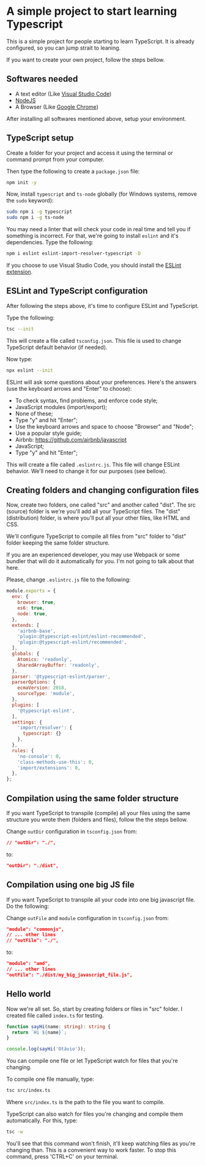 # A simple project to start learning Typescript
This is a simple project for people starting to learn TypeScript. It is already configured, so you can jump strait to leaning.  

If you want to create your own project, follow the steps bellow.  

## Softwares needed
- A text editor (Like [Visual Studio Code](https://code.visualstudio.com/))
- [NodeJS](https://nodejs.org/en/)
- A Browser (Like [Google Chrome](https://www.google.com/intl/en-US/chrome/))

After installing all softwares mentioned above, setup your environment.  

## TypeScript setup
Create a folder for your project and access it using the terminal or command prompt from your computer.  

Then type the following to create a `package.json` file:

```bash
npm init -y
```  

Now, install `typescript` and `ts-node` globally (for Windows systems, remove the `sudo` keyword):  

```bash
sudo npm i -g typescript
sudo npm i -g ts-node
```  

You may need a linter that will check your code in real time and tell you if something is incorrect. For that, we're going to install `eslint` and it's dependencies. Type the following:  

```bash
npm i eslint eslint-import-resolver-typescript -D
```  

If you choose to use Visual Studio Code, you should install the [ESLint extension](https://marketplace.visualstudio.com/items?itemName=dbaeumer.vscode-eslint).  

## ESLint and TypeScript configuration  

After following the steps above, it's time to configure ESLint and TypeScript.  

Type the following:  

```bash
tsc --init
```  

This will create a file called `tsconfig.json`. This file is used to change TypeScript default behavior (if needed).  

Now type:  

```bash
npx eslint --init
```  

ESLint will ask some questions about your preferences. Here's the answers (use the keyboard arrows and "Enter" to choose):  

- To check syntax, find problems, and enforce code style;
- JavaScript modules (import/export);
- None of these;
- Type "y" and hit "Enter";
- Use the keyboard arrows and space to choose "Browser" and "Node";
- Use a popular style guide;
- Airbnb: https://github.com/airbnb/javascript 
- JavaScript;
- Type "y" and hit "Enter";  

This will create a file called `.eslintrc.js`. This file will change ESLint behavior. We'll need to change it for our purposes (see bellow).  

## Creating folders and changing configuration files  

Now, create two folders, one called "src" and another called "dist". The src (source) folder is we're you'll add all your TypeScript files. The "dist" (distribution) folder, is where you'll put all your other files, like HTML and CSS.

We'll configure TypeScript to compile all files from "src" folder to "dist" folder keeping the same folder structure.

If you are an experienced developer, you may use Webpack or some bundler that will do it automatically for you. I'm not going to talk about that here.

Please, change `.eslintrc.js` file to the following:  

```javascript
module.exports = {
  env: {
    browser: true,
    es6: true,
    node: true,
  },
  extends: [
    'airbnb-base',
    'plugin:@typescript-eslint/eslint-recommended',
    'plugin:@typescript-eslint/recommended',
  ],
  globals: {
    Atomics: 'readonly',
    SharedArrayBuffer: 'readonly',
  },
  parser: '@typescript-eslint/parser',
  parserOptions: {
    ecmaVersion: 2018,
    sourceType: 'module',
  },
  plugins: [
    '@typescript-eslint',
  ],
  settings: {
    'import/resolver': {
      typescript: {}
    },
  },
  rules: {
    'no-console': 0,
    'class-methods-use-this': 0,
    'import/extensions': 0,
  },
};
```  

## Compilation using the same folder structure  

If you want TypeScript to transpile (compile) all your files using the same structure you wrote them (folders and files), follow the the steps bellow.

Change `outDir` configuration in `tsconfig.json` from:

```json
// "outDir": "./",
```

to:  

```json
"outDir": "./dist",
```  

## Compilation using one big JS file    

If you want TypeScript to transpile all your code into one big javascript file. Do the following:

Change `outFile` and `module` configuration in `tsconfig.json` from:

```json
"module": "commonjs",
// ... other lines
// "outFile": "./",
```

to:  

```json
"module": "amd",
// ... other lines
"outFile": "./dist/my_big_javascript_file.js",
```  

## Hello world  

Now we're all set. So, start by creating folders or files in "src" folder. I created file called `index.ts` for testing.  

```typescript
function sayHi(name: string): string {
  return `Hi ${name}`;
}

console.log(sayHi('Otávio'));
```

You can compile one file or let TypeScript watch for files that you're changing.

To compile one file manually, type:

```bash
tsc src/index.ts
```  

Where `src/index.ts` is the path to the file you want to compile.

TypeScript can also watch for files you're changing and compile them automatically. For this, type:

```bash
tsc -w
```  

You'll see that this command won't finish, it'll keep watching files as you're changing than. This is a convenient way to work faster. To stop this command, press 'CTRL+C' on your terminal.
